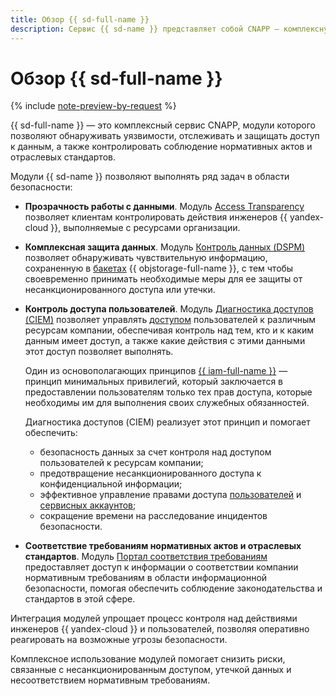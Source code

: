 ```yaml
---
title: Обзор {{ sd-full-name }}
description: Сервис {{ sd-name }} представляет собой CNAPP — комплексную платформу, которая позволяет обнаруживать уязвимости, отслеживать и защищать доступ к данным, а также контролировать соблюдение нормативных актов и отраслевых стандартов.
---
```


# Обзор {{ sd-full-name }}

{% include [note-preview-by-request](../../_includes/note-preview-by-request.md) %}

{{ sd-full-name }} — это комплексный сервис CNAPP, модули которого позволяют обнаруживать уязвимости, отслеживать и защищать доступ к данным, а также контролировать соблюдение нормативных актов и отраслевых стандартов.

Модули {{ sd-name }} позволяют выполнять ряд задач в области безопасности:

* **Прозрачность работы с данными**. Модуль [Access Transparency](./access-transparency.md) позволяет клиентам контролировать действия инженеров {{ yandex-cloud }}, выполняемые с ресурсами организации.

* **Комплексная защита данных**. Модуль [Контроль данных (DSPM)](./dspm.md) позволяет обнаруживать чувствительную информацию, сохраненную в [бакетах](../../storage/concepts/bucket.md) {{ objstorage-full-name }}, с тем чтобы своевременно принимать необходимые меры для ее защиты от несанкционированного доступа или утечки.

* **Контроль доступа пользователей**. Модуль [Диагностика доступов (CIEM)](./ciem.md) позволяет управлять [доступом](../../iam/concepts/access-control/index.md) пользователей к различным ресурсам компании, обеспечивая контроль над тем, кто и к каким данным имеет доступ, а также какие действия с этими данными этот доступ позволяет выполнять.

    Один из основополагающих принципов [{{ iam-full-name }}](../../iam/index.yaml) — принцип минимальных привилегий, который заключается в предоставлении пользователям только тех прав доступа, которые необходимы им для выполнения своих служебных обязанностей.

    Диагностика доступов (CIEM) реализует этот принцип и помогает обеспечить:

    * безопасность данных за счет контроля над доступом пользователей к ресурсам компании;
    * предотвращение несанкционированного доступа к конфиденциальной информации;
    * эффективное управление правами доступа [пользователей](../../overview/roles-and-resources.md#users) и [сервисных аккаунтов](../../iam/concepts/users/service-accounts.md);
    * сокращение времени на расследование инцидентов безопасности.

* **Соответствие требованиям нормативных актов и отраслевых стандартов**. Модуль [Портал соответствия требованиям](./compliance.md) предоставляет доступ к информации о соответствии компании нормативным требованиям в области информационной безопасности, помогая обеспечить соблюдение законодательства и стандартов в этой сфере.

Интеграция модулей упрощает процесс контроля над действиями инженеров {{ yandex-cloud }} и пользователей, позволяя оперативно реагировать на возможные угрозы безопасности.

Комплексное использование модулей помогает снизить риски, связанные с несанкционированным доступом, утечкой данных и несоответствием нормативным требованиям.